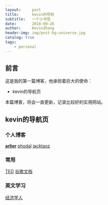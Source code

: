 ```yaml
---
layout:     post
title:      kevin的导航
subtitle:   一个小书签
date:       2018-09-26
author:     KevinZhang
header-img: img/post-bg-universe.jpg
catalog: true
tags:
    - personal
---
```



## 前言

这是我的第一篇博客，他承担着巨大的使命：

*  kevin的导航页

本篇博客，将会一直更新，记录比较好的实用网站。


## kevin的导航页
### 个人博客
**[arlier](http://arlier.work/daohang/daohang)** 
[phodal](https://www.phodal.com/) 
[jacktaoz](https://jacktaoz.github.io/) 

### 常用
[TED](https://www.ted.com/)
[谷歌文档](https://docs.google.com/document)

### 英文学习
[经济学人](https://www.economist.com/)

